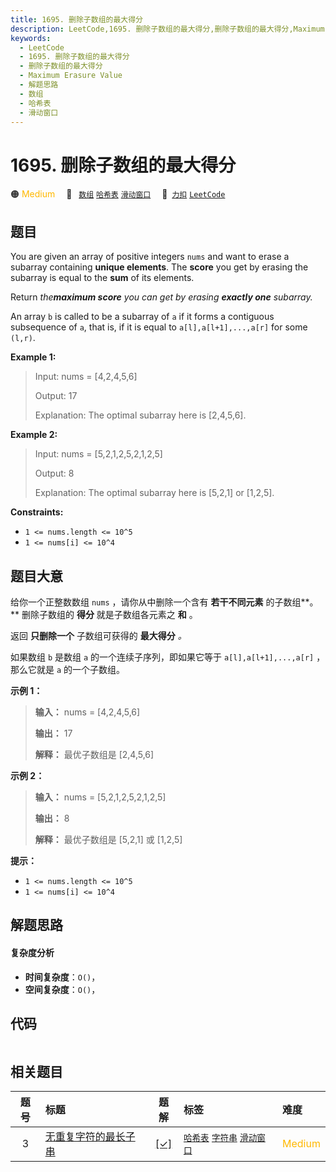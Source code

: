 ```yaml
---
title: 1695. 删除子数组的最大得分
description: LeetCode,1695. 删除子数组的最大得分,删除子数组的最大得分,Maximum Erasure Value,解题思路,数组,哈希表,滑动窗口
keywords:
  - LeetCode
  - 1695. 删除子数组的最大得分
  - 删除子数组的最大得分
  - Maximum Erasure Value
  - 解题思路
  - 数组
  - 哈希表
  - 滑动窗口
---
```


# 1695. 删除子数组的最大得分

🟠 <font color=#ffb800>Medium</font>&emsp; 🔖&ensp; [`数组`](/tag/array.md) [`哈希表`](/tag/hash-table.md) [`滑动窗口`](/tag/sliding-window.md)&emsp; 🔗&ensp;[`力扣`](https://leetcode.cn/problems/maximum-erasure-value) [`LeetCode`](https://leetcode.com/problems/maximum-erasure-value)

## 题目

You are given an array of positive integers `nums` and want to erase a
subarray containing **unique elements**. The **score** you get by erasing the
subarray is equal to the **sum** of its elements.

Return _the**maximum score** you can get by erasing **exactly one** subarray._

An array `b` is called to be a subarray of `a` if it forms a contiguous
subsequence of `a`, that is, if it is equal to `a[l],a[l+1],...,a[r]` for some
`(l,r)`.



**Example 1:**

> Input: nums = [4,2,4,5,6]
> 
> Output: 17
> 
> Explanation: The optimal subarray here is [2,4,5,6].

**Example 2:**

> Input: nums = [5,2,1,2,5,2,1,2,5]
> 
> Output: 8
> 
> Explanation: The optimal subarray here is [5,2,1] or [1,2,5].

**Constraints:**

  * `1 <= nums.length <= 10^5`
  * `1 <= nums[i] <= 10^4`


## 题目大意

给你一个正整数数组 `nums` ，请你从中删除一个含有 **若干不同元素** 的子数组**。** 删除子数组的 **得分** 就是子数组各元素之
**和** 。

返回 **只删除一个** 子数组可获得的 **最大得分** _。_

如果数组 `b` 是数组 `a` 的一个连续子序列，即如果它等于 `a[l],a[l+1],...,a[r]` ，那么它就是 `a` 的一个子数组。

**示例 1：**

> 
> 
> 
> 
> 
> **输入：** nums = [4,2,4,5,6]
> 
> **输出：** 17
> 
> **解释：** 最优子数组是 [2,4,5,6]
> 
> 

**示例 2：**

> 
> 
> 
> 
> 
> **输入：** nums = [5,2,1,2,5,2,1,2,5]
> 
> **输出：** 8
> 
> **解释：** 最优子数组是 [5,2,1] 或 [1,2,5]
> 
> 

**提示：**

  * `1 <= nums.length <= 10^5`
  * `1 <= nums[i] <= 10^4`


## 解题思路

#### 复杂度分析

- **时间复杂度**：`O()`，
- **空间复杂度**：`O()`，

## 代码

```javascript

```

## 相关题目

<!-- prettier-ignore -->
| 题号 | 标题 | 题解 | 标签 | 难度 |
| :------: | :------ | :------: | :------ | :------ |
| 3 | [无重复字符的最长子串](https://leetcode.com/problems/longest-substring-without-repeating-characters) | [[✓]](/problem/0003.md) |  [`哈希表`](/tag/hash-table.md) [`字符串`](/tag/string.md) [`滑动窗口`](/tag/sliding-window.md) | <font color=#ffb800>Medium</font> |